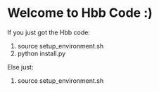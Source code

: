 # Welcome to Hbb Code :)

If you just got the Hbb code:

1. source setup_environment.sh
2. python install.py

Else just:
1. source setup_environment.sh